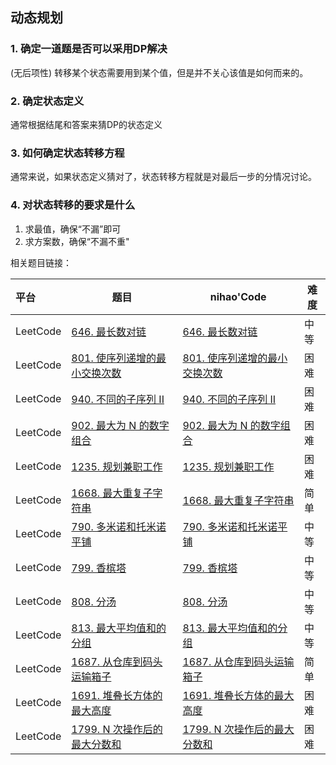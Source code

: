 ## 动态规划

### 1. 确定一道题是否可以采用DP解决

(无后项性) 
转移某个状态需要用到某个值，但是并不关心该值是如何而来的。

### 2. 确定状态定义

通常根据结尾和答案来猜DP的状态定义

### 3. 如何确定状态转移方程

通常来说，如果状态定义猜对了，状态转移方程就是对最后一步的分情况讨论。

### 4. 对状态转移的要求是什么

1. 求最值，确保“不漏”即可
2. 求方案数，确保“不漏不重"

相关题目链接：

| 平台     | 题目                                                         | nihao'Code                                                   | 难度 |
| :------- | ------------------------------------------------------------ | ------------------------------------------------------------ | ---- |
| LeetCode | [646. 最长数对链](https://leetcode.cn/problems/maximum-length-of-pair-chain/) | [646. 最长数对链](https://github.com/xuhaodong1/nihao_algorithmNotes/blob/827be918ad92135a5dc85ffb99a06d2d1b31b6db/LeetCode/DP.swift#L13-L29) | 中等 |
| LeetCode | [801. 使序列递增的最小交换次数](https://leetcode.cn/problems/minimum-swaps-to-make-sequences-increasing/) | [801. 使序列递增的最小交换次数](https://github.com/xuhaodong1/nihao_algorithm_notes/blob/201cbb635dc83bb6826321a00bfb2cc04de2f747/LeetCode/DP.swift#L31-L48) | 困难 |
| LeetCode | [940. 不同的子序列 II](https://leetcode.cn/problems/distinct-subsequences-ii/) | [940. 不同的子序列 II](https://github.com/xuhaodong1/nihao_algorithm_notes/blob/8ac57b99037b4ee8c4f2ae4614ef611f0cb5bc14/LeetCode/DP.swift#L50-L62) | 困难 |
| LeetCode | [902. 最大为 N 的数字组合](https://leetcode.cn/problems/numbers-at-most-n-given-digit-set/) | [902. 最大为 N 的数字组合](https://github.com/xuhaodong1/nihao_algorithm_notes/blob/508432600c6d6d5f885ea73c3d16eb57701daedf/LeetCode/DP.swift#L64-L86) | 困难 |
| LeetCode | [1235. 规划兼职工作](https://leetcode.cn/problems/maximum-profit-in-job-scheduling/) | [1235. 规划兼职工作](https://github.com/xuhaodong1/nihao_algorithm_notes/blob/afc014f21545939b917f04d4125e6cbddfcdca45/LeetCode/DP.swift#L88-L118) | 困难 |
| LeetCode | [1668. 最大重复子字符串](https://leetcode.cn/problems/maximum-repeating-substring/description/) | [1668. 最大重复子字符串](https://github.com/xuhaodong1/nihao_algorithm_notes/blob/f0ec4ed6f9941992002315749d541bee038fc64e/LeetCode/DP.swift#L120-L135) | 简单 |
| LeetCode | [790. 多米诺和托米诺平铺](https://leetcode.cn/problems/domino-and-tromino-tiling/description/) | [790. 多米诺和托米诺平铺](https://github.com/xuhaodong1/nihao_algorithm_notes/blob/f69b40464d3a2fafee2e3d2319f167b7da02d5de/LeetCode/DP.swift#L137-L150) | 中等 |
| LeetCode | [799. 香槟塔](https://leetcode.cn/problems/champagne-tower/) | [799. 香槟塔](https://github.com/xuhaodong1/nihao_algorithm_notes/blob/1841e7b0e1c6525d8840611a8983f06610649d08/LeetCode/DP.swift#L152-L163) | 中等 |
| LeetCode | [808. 分汤](https://leetcode.cn/problems/soup-servings/description/) | [808. 分汤](https://github.com/xuhaodong1/nihao_algorithm_notes/blob/15f3cfc46cbc974bc69d36ac00054676b4841ea7/LeetCode/DP.swift#L165-L178) | 中等 |
| LeetCode | [813. 最大平均值和的分组](https://leetcode.cn/problems/largest-sum-of-averages/description/) | [813. 最大平均值和的分组](https://github.com/xuhaodong1/nihao_algorithm_notes/blob/1c6c47ff403204eef63e96a9638369a98b56ebcd/LeetCode/DP.swift#L180-L199) | 中等 |
| LeetCode | [1687. 从仓库到码头运输箱子](https://leetcode.cn/problems/delivering-boxes-from-storage-to-ports/description/?languageTags=swift) | [1687. 从仓库到码头运输箱子](https://github.com/xuhaodong1/nihao_algorithm_notes/blob/01b263ef15748033e42977c83543b59c850b3a1f/LeetCode/DP.swift#L201-L230) | 简单 |
| LeetCode | [1691. 堆叠长方体的最大高度](https://leetcode.cn/problems/maximum-height-by-stacking-cuboids/description/) | [1691. 堆叠长方体的最大高度](https://github.com/xuhaodong1/nihao_algorithm_notes/blob/8496d76e19710222341c631f9b1966108d5c2571/LeetCode/DP.swift#L232-L247) | 困难 |
| LeetCode | [1799. N 次操作后的最大分数和](https://leetcode.cn/problems/maximize-score-after-n-operations/description/) | [1799. N 次操作后的最大分数和](https://github.com/xuhaodong1/nihao_algorithm_notes/blob/9987a17cc96ab87411fb3033108da22e8f42403b/LeetCode/DP.swift#L249-L271) | 困难 |
